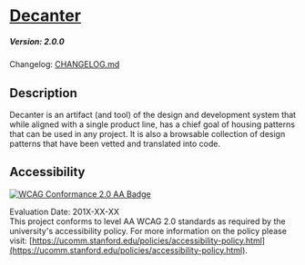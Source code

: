 # [Decanter](https://github.com/SU-SWS/decanter/tree/v2.0)
##### Version: 2.0.0

Changelog: [CHANGELOG.md](CHANGELOG.md)

Description
---

Decanter is an artifact (and tool) of the design and development system that while aligned with a single product line, has a chief goal of housing
patterns that can be used in any project. It is also a browsable collection of design patterns that have been vetted and translated into code.

Accessibility
---
[![WCAG Conformance 2.0 AA Badge](https://www.w3.org/WAI/wcag2AA-blue.png)](https://www.w3.org/TR/WCAG20/)

Evaluation Date: 201X-XX-XX  
This project conforms to level AA WCAG 2.0 standards as required by the university's accessibility policy. For more information on the policy please visit: [https://ucomm.stanford.edu/policies/accessibility-policy.html](https://ucomm.stanford.edu/policies/accessibility-policy.html).
